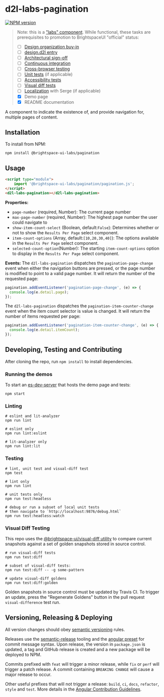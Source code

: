 # d2l-labs-pagination

[![NPM version](https://img.shields.io/npm/v/@brightspace-ui-labs/pagination.svg)](https://www.npmjs.org/package/@brightspace-ui-labs/pagination)

> Note: this is a ["labs" component](https://github.com/BrightspaceUI/guide/wiki/Component-Tiers). While functional, these tasks are prerequisites to promotion to BrightspaceUI "official" status:
>
> - [ ] [Design organization buy-in](https://github.com/BrightspaceUI/guide/wiki/Before-you-build#working-with-design)
> - [ ] [design.d2l entry](http://design.d2l/)
> - [ ] [Architectural sign-off](https://github.com/BrightspaceUI/guide/wiki/Before-you-build#web-component-architecture)
> - [ ] [Continuous integration](https://github.com/BrightspaceUI/guide/wiki/Testing#testing-continuously-with-travis-ci)
> - [ ] [Cross-browser testing](https://github.com/BrightspaceUI/guide/wiki/Testing#testing-with-open-wc-testing-tools)
> - [ ] [Unit tests](https://github.com/BrightspaceUI/guide/wiki/Testing#testing-with-polymer-test) (if applicable)
> - [ ] [Accessibility tests](https://github.com/BrightspaceUI/guide/wiki/Testing#automated-accessibility-testing-with-axe)
> - [ ] [Visual diff tests](https://github.com/BrightspaceUI/visual-diff)
> - [ ] [Localization](https://github.com/BrightspaceUI/guide/wiki/Localization) with Serge (if applicable)
> - [x] Demo page
> - [x] README documentation

A component to indicate the existence of, and provide navigation for, multiple pages of content.

## Installation

To install from NPM:

```shell
npm install @brightspace-ui-labs/pagination
```

## Usage

```html
<script type="module">
    import '@brightspace-ui-labs/pagination/pagination.js';
</script>
<d2l-labs-pagination></d2l-labs-pagination>
```

**Properties:**
- `page-number` (required, Number): The current page number
- `max-page-number` (required, Number): The highest page number the user could navigate to
- `show-item-count-select` (Boolean, default:`False`): Determines whether or not to show the `Results Per Page` select component.
- `item-count-options` (Array, default:`[10,20,30,40]`): The options available in the `Results Per Page` select component.
- `selected-count-option`(Number): The starting `item-count-options` option to display in the `Results Per Page` select component.

**Events:**
The `d2l-labs-pagination` dispatches the `pagination-page-change` event when either the navigation buttons are pressed, or the page number is modified to point to a valid page number. It will return the number of the requested page:
```javascript
pagination.addEventListener('pagination-page-change', (e) => {
  console.log(e.detail.page);
});
```

The `d2l-labs-pagination` dispatches the `pagination-item-counter-change` event when the item count selector is value is changed. It will return the number of items requested per page:
```javascript
pagination.addEventListener('pagination-item-counter-change', (e) => {
  console.log(e.detail.itemCount);
});
```


## Developing, Testing and Contributing

After cloning the repo, run `npm install` to install dependencies.

### Running the demos

To start an [es-dev-server](https://open-wc.org/developing/es-dev-server.html) that hosts the demo page and tests:

```shell
npm start
```

### Linting

```shell
# eslint and lit-analyzer
npm run lint

# eslint only
npm run lint:eslint

# lit-analyzer only
npm run lint:lit
```

### Testing

```shell
# lint, unit test and visual-diff test
npm test

# lint only
npm run lint

# unit tests only
npm run test:headless

# debug or run a subset of local unit tests
# then navigate to `http://localhost:9876/debug.html`
npm run test:headless:watch
```

### Visual Diff Testing

This repo uses the [@brightspace-ui/visual-diff utility](https://github.com/BrightspaceUI/visual-diff/) to compare current snapshots against a set of golden snapshots stored in source control.

```shell
# run visual-diff tests
npm run test:diff

# subset of visual-diff tests:
npm run test:diff -- -g some-pattern

# update visual-diff goldens
npm run test:diff:golden
```

Golden snapshots in source control must be updated by Travis CI. To trigger an update, press the "Regenerate Goldens" button in the pull request `visual-difference` test run.

## Versioning, Releasing & Deploying

All version changes should obey [semantic versioning](https://semver.org/) rules.

Releases use the [semantic-release](https://semantic-release.gitbook.io/) tooling and the [angular preset](https://github.com/conventional-changelog/conventional-changelog/tree/master/packages/conventional-changelog-angular) for commit message syntax. Upon release, the version in `package.json` is updated, a tag and GitHub release is created and a new package will be deployed to NPM.

Commits prefixed with `feat` will trigger a minor release, while `fix` or `perf` will trigger a patch release. A commit containing `BREAKING CHANGE` will cause a major release to occur.

Other useful prefixes that will not trigger a release: `build`, `ci`, `docs`, `refactor`, `style` and `test`. More details in the [Angular Contribution Guidelines](https://github.com/angular/angular/blob/master/CONTRIBUTING.md#type).
